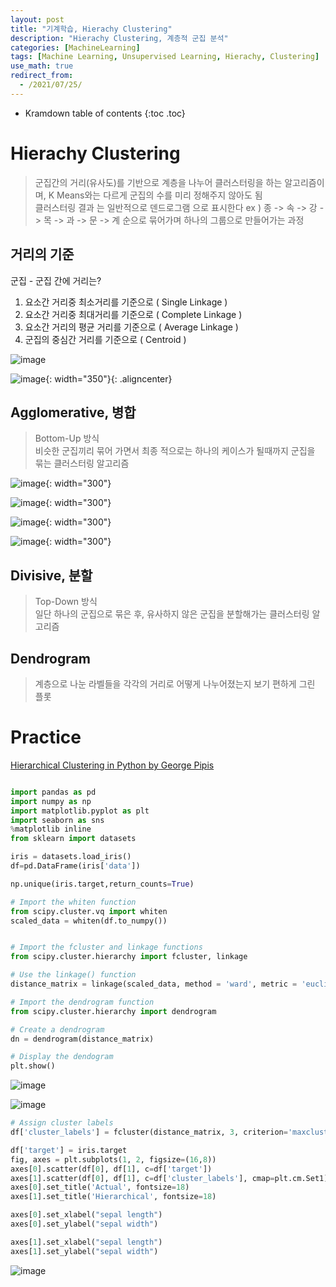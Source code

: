 ```yaml
---
layout: post
title: "기계학습, Hierachy Clustering"
description: "Hierachy Clustering, 계층적 군집 분석"
categories: [MachineLearning]
tags: [Machine Learning, Unsupervised Learning, Hierachy, Clustering]
use_math: true
redirect_from:
  - /2021/07/25/
---
```


* Kramdown table of contents
{:toc .toc}      


# Hierachy Clustering 
   
> 군집간의 거리(유사도)를 기반으로 계층을 나누어 클러스터링을 하는 알고리즘이며, K Means와는 다르게 군집의 수를 미리 정해주지 않아도 됨            
> 클러스터링 결과 는 일반적으로 덴드로그램 으로 표시한다
ex ) 종 -> 속 -> 강 -> 목 -> 과 -> 문 -> 계 순으로 묶어가며 하나의 그룹으로 만들어가는 과정

## 거리의 기준

군집 - 군집 간에 거리는?

1. 요소간 거리중 최소거리를 기준으로 ( Single Linkage )         
2. 요소간 거리중 최대거리를 기준으로 ( Complete Linkage )          
3. 요소간 거리의 평균 거리를 기준으로 ( Average Linkage )               
4. 군집의 중심간 거리를 기준으로 ( Centroid )    

![image](https://user-images.githubusercontent.com/32366711/126897534-0e5a7f15-cbf2-453d-9ed3-97e227bc903d.png)

![image](https://user-images.githubusercontent.com/32366711/126901230-ccf0c013-de20-4e42-a026-02d425e18ac5.png){: width="350"}{: .aligncenter}


## Agglomerative, 병합

> Bottom-Up 방식      
> 비슷한 군집끼리 묶어 가면서 최종 적으로는 하나의 케이스가 될때까지 군집을 묶는 클러스터링 알고리즘           


![image](https://user-images.githubusercontent.com/32366711/127048450-77bfa663-2564-4bf4-9a4b-6e20c14286c4.png){: width="300"}

![image](https://user-images.githubusercontent.com/32366711/127049209-fdf8f831-ee43-416f-a379-5fb4293cc7c2.png){: width="300"}

![image](https://user-images.githubusercontent.com/32366711/127049460-bfd48ee9-d2a0-4f81-ac3e-17ac0a199917.png){: width="300"}

![image](https://user-images.githubusercontent.com/32366711/127049676-236578ea-9998-444f-a65e-2bc072a686be.png){: width="300"}


## Divisive, 분할

> Top-Down 방식      
> 일단 하나의 군집으로 묶은 후, 유사하지 않은 군집을 분할해가는 클러스터링 알고리즘
         

## Dendrogram

> 계층으로 나눈 라벨들을 각각의 거리로 어떻게 나누어졌는지 보기 편하게 그린 플롯


# Practice

[Hierarchical Clustering in Python by George Pipis](https://medium.com/swlh/hierarchical-clustering-in-python-9646cfddee35) 

~~~ python

import pandas as pd
import numpy as np
import matplotlib.pyplot as plt
import seaborn as sns
%matplotlib inline
from sklearn import datasets

iris = datasets.load_iris()
df=pd.DataFrame(iris['data'])

np.unique(iris.target,return_counts=True)

# Import the whiten function
from scipy.cluster.vq import whiten
scaled_data = whiten(df.to_numpy())

~~~

~~~ python

# Import the fcluster and linkage functions
from scipy.cluster.hierarchy import fcluster, linkage

# Use the linkage() function
distance_matrix = linkage(scaled_data, method = 'ward', metric = 'euclidean')

# Import the dendrogram function
from scipy.cluster.hierarchy import dendrogram

# Create a dendrogram
dn = dendrogram(distance_matrix)

# Display the dendogram
plt.show()

~~~

![image](https://user-images.githubusercontent.com/32366711/126991253-4001ad11-a4a1-4d3b-8890-8eef7e9c5063.png)

![image](https://user-images.githubusercontent.com/32366711/126991677-0998ef5a-5756-46f9-b3c4-c8f4cc279192.png)


~~~ python
# Assign cluster labels
df['cluster_labels'] = fcluster(distance_matrix, 3, criterion='maxclust')

df['target'] = iris.target
fig, axes = plt.subplots(1, 2, figsize=(16,8))
axes[0].scatter(df[0], df[1], c=df['target'])
axes[1].scatter(df[0], df[1], c=df['cluster_labels'], cmap=plt.cm.Set1)
axes[0].set_title('Actual', fontsize=18)
axes[1].set_title('Hierarchical', fontsize=18)

axes[0].set_xlabel("sepal length")
axes[0].set_ylabel("sepal width")

axes[1].set_xlabel("sepal length")
axes[1].set_ylabel("sepal width")
~~~

![image](https://user-images.githubusercontent.com/32366711/127045519-b1e93b31-ed48-41bc-bb74-8c7acad26395.png)
